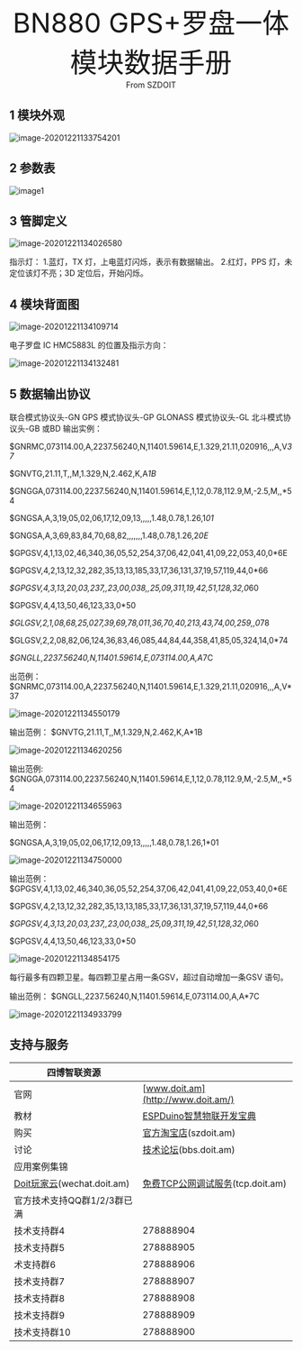 <center><font size=10> BN880 GPS+罗盘一体模块数据手册 </center></font>
<center> From SZDOIT</center>

## 1 模块外观

![image-20201221133754201](image-20201221133754201.png)

## 2 参数表

![image1](image1.png)

## 3 管脚定义

![image-20201221134026580](image-20201221134026580.png)

指示灯：
1.蓝灯，TX 灯，上电蓝灯闪烁，表示有数据输出。
2.红灯，PPS 灯，未定位该灯不亮；3D 定位后，开始闪烁。

## 4 模块背面图

![image-20201221134109714](image-20201221134109714.png)

电子罗盘 IC HMC5883L 的位置及指示方向：

![image-20201221134132481](image-20201221134132481.png)

## 5 数据输出协议

联合模式协议头-GN
GPS 模式协议头-GP
GLONASS 模式协议头-GL
北斗模式协议头-GB 或BD
输出实例：

$GNRMC,073114.00,A,2237.56240,N,11401.59614,E,1.329,21.11,020916,,,A,V*37*

$GNVTG,21.11,T,,M,1.329,N,2.462,K,A*1B*

$GNGGA,073114.00,2237.56240,N,11401.59614,E,1,12,0.78,112.9,M,-2.5,M,,*54

$GNGSA,A,3,19,05,02,06,17,12,09,13,,,,,1.48,0.78,1.26,1*01*

$GNGSA,A,3,69,83,84,70,68,82,,,,,,,1.48,0.78,1.26,2*0E*

$GPGSV,4,1,13,02,46,340,36,05,52,254,37,06,42,041,41,09,22,053,40,0*6E

$GPGSV,4,2,13,12,32,282,35,13,13,185,33,17,36,131,37,19,57,119,44,0*66

*$GPGSV,4,3,13,20,03,237,,23,00,038,,25,09,311,19,42,51,128,32,0*60

$GPGSV,4,4,13,50,46,123,33,0*50

*$GLGSV,2,1,08,68,25,027,39,69,78,011,36,70,40,213,43,74,00,259,,0*78

$GLGSV,2,2,08,82,06,124,36,83,46,085,44,84,44,358,41,85,05,324,14,0*74

*$GNGLL,2237.56240,N,11401.59614,E,073114.00,A,A*7C

出范例：
$GNRMC,073114.00,A,2237.56240,N,11401.59614,E,1.329,21.11,020916,,,A,V*37

![image-20201221134550179](image-20201221134550179.png)

输出范例：
$GNVTG,21.11,T,,M,1.329,N,2.462,K,A*1B

![image-20201221134620256](image-20201221134620256.png)

输出范例:
$GNGGA,073114.00,2237.56240,N,11401.59614,E,1,12,0.78,112.9,M,-2.5,M,,*54

![image-20201221134655963](image-20201221134655963.png)

输出范例：

$GNGSA,A,3,19,05,02,06,17,12,09,13,,,,,1.48,0.78,1.26,1*01

![image-20201221134750000](image-20201221134750000.png)

输出范例：
$GPGSV,4,1,13,02,46,340,36,05,52,254,37,06,42,041,41,09,22,053,40,0*6E

$GPGSV,4,2,13,12,32,282,35,13,13,185,33,17,36,131,37,19,57,119,44,0*66

*$GPGSV,4,3,13,20,03,237,,23,00,038,,25,09,311,19,42,51,128,32,0*60

$GPGSV,4,4,13,50,46,123,33,0*50

![image-20201221134854175](image-20201221134854175.png)

每行最多有四颗卫星。每四颗卫星占用一条GSV，超过自动增加一条GSV 语句。

输出范例：
$GNGLL,2237.56240,N,11401.59614,E,073114.00,A,A*7C

![image-20201221134933799](image-20201221134933799.png)

## 支持与服务

| 四博智联资源                                        |                                                              |
| --------------------------------------------------- | ------------------------------------------------------------ |
| 官网                                                | [www.doit.am](http://www.doit.am/)                           |
| 教材                                                | [ESPDuino智慧物联开发宝典](https://item.taobao.com/item.htm?spm=a1z10.3-c.w4002-7420449993.9.Bgp1Ll&id=520583000610) |
| 购买                                                | [官方淘宝店](https://szdoit.taobao.com/)(szdoit.am)          |
| 讨论                                                | [技术论坛](http://bbs.doit.am/forum.php)(bbs.doit.am)        |
| 应用案例集锦                                        |                                                              |
| [Doit玩家云](http://wechat.doit.am)(wechat.doit.am) | [免费TCP公网调试服务](http://tcp.doit.am)(tcp.doit.am)       |
| 官方技术支持QQ群1/2/3群已满                         |                                                              |
| 技术支持群4                                         | 278888904                                                    |
| 技术支持群5                                         | 278888905                                                    |
| 术支持群6                                           | 278888906                                                    |
| 技术支持群7                                         | 278888907                                                    |
| 技术支持群8                                         | 278888908                                                    |
| 技术支持群9                                         | 278888909                                                    |
| 技术支持群10                                        | 278888900                                                    |